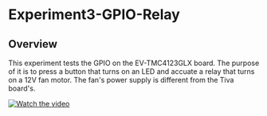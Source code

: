 # Experiment3-GPIO-Relay

## Overview
This experiment tests the GPIO on the EV-TMC4123GLX board.  The purpose of it is to press a button that turns on an LED and accuate a relay that turns on a 12V fan motor.  The fan's power supply is different from the Tiva board's.

[![Watch the video](http://img.youtube.com/vi/kNR2bn99Wfo/1.jpg)](https://youtu.be/kNR2bn99Wfo)
